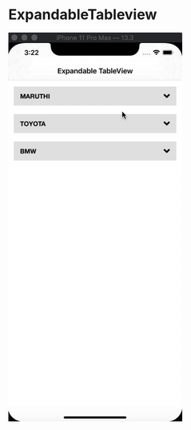 # ExpandableTableview
![](https://github.com/dhara6894/ExpandableTableview/blob/master/ExpandableTableView.gif)
